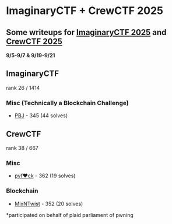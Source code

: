 # ImaginaryCTF + CrewCTF 2025

## Some writeups for [ImaginaryCTF 2025](https://2025.imaginaryctf.org/Challenges.html) and [CrewCTF 2025](https://2025.crewc.tf/challenges)

**9/5-9/7 & 9/19-9/21**


## ImaginaryCTF

rank 26 / 1414

### Misc (Technically a Blockchain Challenge)

- [PBJ](link) - 345 (44 solves)



## CrewCTF
rank 38 / 667

### Misc

- [pyf❤️ck](link) - 362 (19 solves)

### Blockchain

- [MixNTwist](link) - 352 (20 solves)

*participated on behalf of plaid parliament of pwning